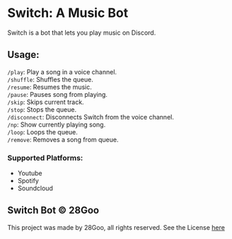 # Switch: A Music Bot

Switch is a bot that lets you play music on Discord.

## Usage:
`/play`: Play a song in a voice channel. <br />
`/shuffle`: Shuffles the queue. <br />
`/resume`: Resumes the music. <br />
`/pause`: Pauses song from playing. <br />
`/skip`: Skips current track. <br />
`/stop`: Stops the queue. <br />
`/disconnect`: Disconnects Switch from the voice channel. <br />
`/np`: Show currently playing song. <br />
`/loop`: Loops the queue. <br />
`/remove`: Removes a song from queue. <br />

### Supported Platforms:

* Youtube
* Spotify
* Soundcloud

## Switch Bot © 28Goo
This project was made by 28Goo, all rights reserved. See the License [here](https://github.com/28Goo/Switch/blob/main/LICENSE)
